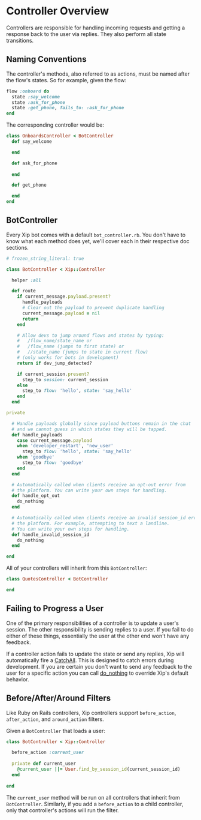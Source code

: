 # Controller Overview

Controllers are responsible for handling incoming requests and getting a response back to the user via replies. They also perform all state transitions.

## Naming Conventions

The controller's methods, also referred to as actions, must be named after the flow's states. So for example, given the flow:

```ruby
flow :onboard do
  state :say_welcome
  state :ask_for_phone
  state :get_phone, fails_to: :ask_for_phone
end
```

The corresponding controller would be:

```ruby
class OnboardsController < BotController
  def say_welcome

  end

  def ask_for_phone
  
  end

  def get_phone

  end
end
```

## BotController

Every Xip bot comes with a default `bot_controller.rb`. You don't have to know what each method does yet, we'll cover each in their respective doc sections.

```ruby
# frozen_string_literal: true

class BotController < Xip::Controller

  helper :all

  def route
    if current_message.payload.present?
      handle_payloads
      # Clear out the payload to prevent duplicate handling
      current_message.payload = nil
      return
    end

    # Allow devs to jump around flows and states by typing:
    #   /flow_name/state_name or
    #   /flow_name (jumps to first state) or
    #   //state_name (jumps to state in current flow)
    # (only works for bots in development)
    return if dev_jump_detected?

    if current_session.present?
      step_to session: current_session
    else
      step_to flow: 'hello', state: 'say_hello'
    end
  end

private

  # Handle payloads globally since payload buttons remain in the chat
  # and we cannot guess in which states they will be tapped.
  def handle_payloads
    case current_message.payload
    when 'developer_restart', 'new_user'
      step_to flow: 'hello', state: 'say_hello'
    when 'goodbye'
      step_to flow: 'goodbye'
    end
  end

  # Automatically called when clients receive an opt-out error from
  # the platform. You can write your own steps for handling.
  def handle_opt_out
    do_nothing
  end

  # Automatically called when clients receive an invalid session_id error from
  # the platform. For example, attempting to text a landline.
  # You can write your own steps for handling.
  def handle_invalid_session_id
    do_nothing
  end

end

```

All of your controllers will inherit from this `BotController`:

```ruby
class QuotesController < BotController

end
```

## Failing to Progress a User

One of the primary responsibilities of a controller is to update a user's session. The other responsibility is sending replies to a user. If you fail to do either of these things, essentially the user at the other end won't have any feedback.

If a controller action fails to update the state or send any replies, Xip will automatically fire a [CatchAll](catch-alls.md). This is designed to catch errors during development. If you are certain you don't want to send any feedback to the user for a specific action you can call [do\_nothing](sessions/do_nothing.md) to override Xip's default behavior.  

## Before/After/Around Filters

Like Ruby on Rails controllers, Xip controllers support `before_action`, `after_action`, and `around_action` filters.

Given a `BotController` that loads a user:

```ruby
class BotController < Xip::Controller

  before_action :current_user
  
  private def current_user
    @current_user ||= User.find_by_session_id(current_session_id)
  end
  
end
```

The `current_user` method will be run on all controllers that inherit from `BotController`. Similarly, if you add a `before_action` to a child controller, only that controller's actions will run the filter.

